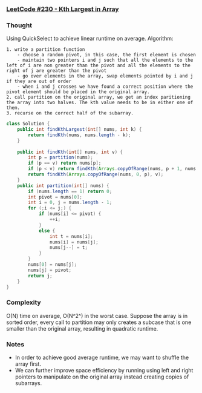 ### [LeetCode #230 - Kth Largest in Array](https://leetcode.com/submissions/detail/142201139/)

### Thought
Using QuickSelect to achieve linear runtime on average. 
Algorithm:
	
	1. write a partition function
		- choose a random pivot, in this case, the first element is chosen
		- maintain two pointers i and j such that all the elements to the left of i are non greater than the pivot and all the elements to the right of j are greater than the pivot
		- go over elements in the array, swap elements pointed by i and j if they are out of order
		- when i and j crosses we have found a correct position where the pivot element should be placed in the original array.
	2. call partition on the original array, we get an index paritioning the array into two halves. The kth value needs to be in either one of them.
	3. recurse on the correct half of the subarray.
```java
class Solution {
    public int findKthLargest(int[] nums, int k) {
        return findKth(nums, nums.length - k);
    }
    
    public int findKth(int[] nums, int v) {
        int p = partition(nums);
        if (p == v) return nums[p];
        if (p < v) return findKth(Arrays.copyOfRange(nums, p + 1, nums.length), v - p - 1);
        return findKth(Arrays.copyOfRange(nums, 0, p), v);
    }
    public int partition(int[] nums) {
        if (nums.length == 1) return 0;
        int pivot = nums[0];
        int i = 0, j = nums.length - 1;
        for (;i <= j;) {
            if (nums[i] <= pivot) {
                ++i;
            } 
            else {
                int t = nums[i];
                nums[i] = nums[j];
                nums[j--] = t;
            }
        }
        nums[0] = nums[j];
        nums[j] = pivot;
        return j;
    }
}
```
### Complexity 
O(N) time on average, O(N^2^) in the worst case. Suppose the array is in sorted order, every call to partition may only creates a subcase that is one smaller than the original array, resulting in quadratic runtime.

### Notes
* In order to achieve good average runtime, we may want to shuffle the array first.
* We can further improve space efficiency by running using left and right pointers to manipulate on the original array instead creating copies of subarrays.